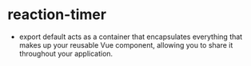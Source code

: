  # reaction-timer

<!--## Project setup
```
npm install
```

### Compiles and hot-reloads for development
```
npm run serve
```

### Compiles and minifies for production
```
npm run build
```

### Customize configuration
See [Configuration Reference](https://cli.vuejs.org/config/). -->

* export default acts as a container that encapsulates everything that makes up your reusable Vue component, allowing you to share it throughout your application.
    

